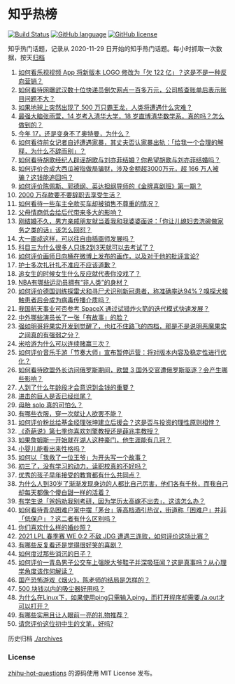 # 知乎热榜
[![Build Status](https://github.com/ToWeLong/zhihu-hot-questions/workflows/CI/badge.svg)](https://github.com/ToWeLong/zhihu-hot-questions/actions)
[![GitHub language](https://img.shields.io/badge/language-golang-orange.svg)](https://golang.org/)
[![GitHub license](https://img.shields.io/github/license/ToWeLong/zhihu-hot-questions)](https://github.com/ToWeLong/zhihu-hot-questions/blob/main/LICENSE)

知乎热门话题，记录从 2020-11-29 日开始的知乎热门话题。每小时抓取一次数据，按天[归档](./archives)

<!-- BEGIN -->

1. [如何看乐视视频 App 将新版本 LOGO 修改为「欠 122 亿」？这是不是一种反向营销？](https://www.zhihu.com/question/443183209)
1. [如何看待网曝武汉数十位快递员倒欠网点一百多万元，公司核查账单后表示账目问题不大？](https://www.zhihu.com/question/443074665)
1. [如果地球上突然出现了 500 万只霸王龙，人类将遭遇什么灾难？](https://www.zhihu.com/question/443038227)
1. [最强大脑张雨萱，14 岁考入清华大学，18 岁直博清华数学系，真的吗？怎么做到的？](https://www.zhihu.com/question/441843589)
1. [今年 17，还是变身不了奥特曼，为什么？](https://www.zhihu.com/question/373409849)
1. [如何看待前女记者自述遭遇家暴，其丈夫否认家暴出轨：「给我一个合理的解释，为什么不辞而别」？](https://www.zhihu.com/question/443259930)
1. [如何看待胡歌经纪人辟谣胡歌与刘亦菲结婚？你希望胡歌与刘亦菲结婚吗？](https://www.zhihu.com/question/442695966)
1. [如何评价合成大西瓜被指做局骗财，涉及金额超3000万元，超 166 万人被骗？这钱能追回吗？](https://www.zhihu.com/question/443284167)
1. [如何评价陈佩斯、郭德纲、英达担纲导师的《金牌喜剧班》第一期？](https://www.zhihu.com/question/443189074)
1. [2000 万存款要不要辞职去享受生活？](https://www.zhihu.com/question/441054579)
1. [如何看待一些车主全款买车却被销售不尊重的情况？](https://www.zhihu.com/question/441010813)
1. [父母情商低会给后代带来多大的影响？](https://www.zhihu.com/question/38642896)
1. [刚结婚不久，男方亲戚朋友就当着我和我婆婆面说：「你让儿媳妇去洗碗做家务之类的话」该怎么回怼？](https://www.zhihu.com/question/345592311)
1. [大一画成这样，可以往自由插画师发展吗？](https://www.zhihu.com/question/436767867)
1. [科目三为什么很多人只练2到3天就可以去考试了？](https://www.zhihu.com/question/290475667)
1. [如何评价画师日向桶在微博上发布的画作，以及对于他的批评言论?](https://www.zhihu.com/question/443222196)
1. [护士多次扎针扎不准应不应该道歉？](https://www.zhihu.com/question/442703278)
1. [追女生的时候女生什么反应就代表你没戏了？](https://www.zhihu.com/question/437267039)
1. [NBA有哪些运动员拥有“非人类”的身材？](https://www.zhihu.com/question/440025781)
1. [如何评价德国训练探雷犬和寻尸犬识别新冠患者，称准确率达94%？嗅探犬接触患者后会成为病毒传播介质吗？](https://www.zhihu.com/question/442962994)
1. [我国航天事业可否参考 SpaceX 通过试错炸火箭的迭代模式快速发展？](https://www.zhihu.com/question/442942573)
1. [中外哪些演员长了一张「有故事」的脸？](https://www.zhihu.com/question/433846909)
1. [强如明哥将果实开发到觉醒了，也扛不住路飞的四档，那是不是说明恶魔果实之间真的有强弱之分？](https://www.zhihu.com/question/442677196)
1. [米哈游为什么可以连续赌赢三次？](https://www.zhihu.com/question/429700140)
1. [如何评价音乐手游「节奏大师」宣布暂停运营：将对版本内容及稳定性进行优化？](https://www.zhihu.com/question/442983999)
1. [如何看待欧盟外长访问俄罗斯期间，欧盟 3 国外交官遭俄罗斯驱逐？会产生哪些影响？](https://www.zhihu.com/question/443110856)
1. [人到了什么年龄段才会意识到金钱的重要？](https://www.zhihu.com/question/437869213)
1. [进击的巨人是否已经烂尾？](https://www.zhihu.com/question/420825592)
1. [母胎 solo 真的可怕么？](https://www.zhihu.com/question/440053207)
1. [有哪些衣服，穿一次就让人欲罢不能？](https://www.zhihu.com/question/394037020)
1. [如何评价粉丝给基金经理张坤建立后援会？这是否与投资的理性原则相悖？](https://www.zhihu.com/question/441288259)
1. [《奇葩说》第七季你喜欢刘擎教授还是薛兆丰教授？](https://www.zhihu.com/question/443046342)
1. [如果詹姆斯一开始就在湖人这种豪门，他生涯能有几冠？](https://www.zhihu.com/question/441324786)
1. [小婴儿能看出来性格吗？](https://www.zhihu.com/question/354816522)
1. [如何以「我救了一位王爷」为开头写一个故事？](https://www.zhihu.com/question/423247737)
1. [初三了，没有学习的动力，读职校真的不好吗？](https://www.zhihu.com/question/436355456)
1. [优秀的孩子早年接受的教育都有什么共同点？](https://www.zhihu.com/question/52712976)
1. [为什么人到30岁了渐渐发现身边的人都比自己厉害，他们各有千秋，而我自己却每天都像个傻白甜一样的活着？](https://www.zhihu.com/question/442671689)
1. [有学生说「爸妈劝我别考研，因为学历太高嫁不出去」，这该怎么办？](https://www.zhihu.com/question/442806238)
1. [如何看待青岛困难户家中摆「茅台」等高档酒引热议，街道称「困难户」并非「低保户」？这二者有什么区别吗？](https://www.zhihu.com/question/442993579)
1. [你们喜欢什么样的婚纱照？](https://www.zhihu.com/question/439228452)
1. [2021 LPL 春季赛 WE 0:2 不敌 JDG 遭遇三连败，如何评价这场比赛？](https://www.zhihu.com/question/443167740)
1. [有哪些反复看还是觉得很好笑的喜剧？](https://www.zhihu.com/question/442299247)
1. [如何度过那些消沉的日子？](https://www.zhihu.com/question/442585888)
1. [如何评价一青岛男子公交车上强脱大爷鞋子并深吸狂闻？这是真事吗？从心理学角度该作何解读？](https://www.zhihu.com/question/443252251)
1. [国产恐怖游戏《烟火》，陈老师的结局是怎样的？](https://www.zhihu.com/question/442923176)
1. [500 块钱以内的吸尘器好用吗？](https://www.zhihu.com/question/314037181)
1. [为什么在Linux下，如果使用ping只需输入ping，而打开程序却需要./a.out才可以打开？](https://www.zhihu.com/question/442021121)
1. [有哪些实用且让人眼前一亮的礼物推荐？](https://www.zhihu.com/question/431896272)
1. [请您评价这位初中生的文笔，好吗?](https://www.zhihu.com/question/442621457)

<!-- END -->

历史归档 [./archives](./archives)


### License
[zhihu-hot-questions](https://github.com/towelong/zhihu-hot-questions) 的源码使用 MIT License 发布。